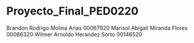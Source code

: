 # Proyecto_Final_PED0220
Brandon Rodrigo Molina Arias 00067920
Marisol Abigail Miranda Flores 00086320
Wilmer Arnoldo Herandez Sorto 00146520
